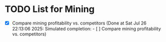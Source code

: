 # TODO List for Mining

- [x] Compare mining profitability vs. competitors  (Done at Sat Jul 26 22:13:06 2025: Simulated completion: - [ ] Compare mining profitability vs. competitors)